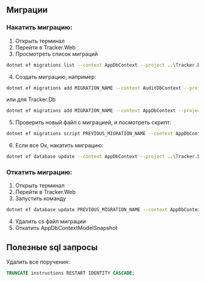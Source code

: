 ## Миграции

### Накатить миграцию:
1. Открыть терминал
2. Перейти в Tracker.Web
3. Просмотреть список миграций
```bash
dotnet ef migrations list --context AppDbContext --project ..\Tracker.Db
```
4. Создать миграцию, например:
```bash
dotnet ef migrations add MIGRATION_NAME --context AuditDbContext --project ..\Tracker.Audit --output-dir Db\Migrations
```
или для Tracker.Db
```bash
dotnet ef migrations add MIGRATION_NAME --context AppDbContext --project ..\Tracker.Db
```
5. Проверить новый файл с миграцией, и посмотреть скрипт:
```bash
dotnet ef migrations script PREVIOUS_MIGRATION_NAME --context AppDbContext --project ..\Tracker.Db
```
6. Если все Ок, накатить миграцию:
```bash
dotnet ef database update --context AppDbContext --project ..\Tracker.Db
```
   

### Откатить миграцию:
1. Открыть терминал
2. Перейти в Tracker.Web
3. Запустить команду
```bash
dotnet ef database update PREVIOUS_MIGRATION_NAME --context AppDbContext --project ..\Tracker.Db
```
4. Удалить cs файл миграции
5. Откатить AppDbContextModelSnapshot


## Полезные sql запросы

Удалить все поручения:

```sql
TRUNCATE instructions RESTART IDENTITY CASCADE;
```